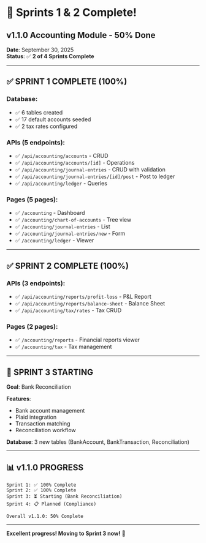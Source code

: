 # 🎉 Sprints 1 & 2 Complete!
## v1.1.0 Accounting Module - 50% Done

**Date**: September 30, 2025  
**Status**: ✅ **2 of 4 Sprints Complete**

---

## ✅ **SPRINT 1 COMPLETE** (100%)

### Database:
- ✅ 6 tables created
- ✅ 17 default accounts seeded
- ✅ 2 tax rates configured

### APIs (5 endpoints):
- ✅ `/api/accounting/accounts` - CRUD
- ✅ `/api/accounting/accounts/[id]` - Operations
- ✅ `/api/accounting/journal-entries` - CRUD with validation
- ✅ `/api/accounting/journal-entries/[id]/post` - Post to ledger
- ✅ `/api/accounting/ledger` - Queries

### Pages (5 pages):
- ✅ `/accounting` - Dashboard
- ✅ `/accounting/chart-of-accounts` - Tree view
- ✅ `/accounting/journal-entries` - List
- ✅ `/accounting/journal-entries/new` - Form
- ✅ `/accounting/ledger` - Viewer

---

## ✅ **SPRINT 2 COMPLETE** (100%)

### APIs (3 endpoints):
- ✅ `/api/accounting/reports/profit-loss` - P&L Report
- ✅ `/api/accounting/reports/balance-sheet` - Balance Sheet
- ✅ `/api/accounting/tax/rates` - Tax CRUD

### Pages (2 pages):
- ✅ `/accounting/reports` - Financial reports viewer
- ✅ `/accounting/tax` - Tax management

---

## 🚀 **SPRINT 3 STARTING**

**Goal**: Bank Reconciliation  

**Features**:
- Bank account management
- Plaid integration
- Transaction matching
- Reconciliation workflow

**Database**: 3 new tables (BankAccount, BankTransaction, Reconciliation)

---

## 📊 **v1.1.0 PROGRESS**

```
Sprint 1: ✅ 100% Complete
Sprint 2: ✅ 100% Complete
Sprint 3: ⏳ Starting (Bank Reconciliation)
Sprint 4: 📋 Planned (Compliance)

Overall v1.1.0: 50% Complete
```

---

**Excellent progress! Moving to Sprint 3 now!** 🚀


